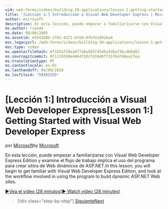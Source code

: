 ```yaml
---
uid: web-forms/videos/building-20-applications/lesson-1-getting-started-with-visual-web-developer-express
title: '[Lección 1:] Introducción a Visual Web Developer Express | Microsoft Docs'
author: microsoft
description: En esta lección, puede empezar a familiarizarse con Visual Web Developer Express Edition y examine el flujo de trabajo implica el uso del programa para generar dyn...
ms.author: riande
ms.date: 09/08/2005
ms.assetid: e9341b0b-1f01-4371-bfe0-0fb7410916a4
msc.legacyurl: /web-forms/videos/building-20-applications/lesson-1-getting-started-with-visual-web-developer-express
msc.type: video
ms.openlocfilehash: 6f325af39ea977a0a565f4546a3d8a74bcdbbd02
ms.sourcegitcommit: 0f1119340e4464720cfd16d0ff15764746ea1fea
ms.translationtype: MT
ms.contentlocale: es-ES
ms.lasthandoff: 04/09/2019
ms.locfileid: "59382555"
---
```

# <a name="lesson-1-getting-started-with-visual-web-developer-express"></a><span data-ttu-id="68220-103">[Lección 1:] Introducción a Visual Web Developer Express</span><span class="sxs-lookup"><span data-stu-id="68220-103">[Lesson 1:] Getting Started with Visual Web Developer Express</span></span>

<span data-ttu-id="68220-104">por [Microsoft](https://github.com/microsoft)</span><span class="sxs-lookup"><span data-stu-id="68220-104">by [Microsoft](https://github.com/microsoft)</span></span>

<span data-ttu-id="68220-105">En esta lección, puede empezar a familiarizarse con Visual Web Developer Express Edition y examine el flujo de trabajo implica el uso del programa para crear sitios de Web dinámicos de ASP.NET.</span><span class="sxs-lookup"><span data-stu-id="68220-105">In this lesson, you will begin to get familiar with Visual Web Developer Express Edition, and look at the workflow involved in using the program to build dynamic ASP.NET Web sites.</span></span>

[<span data-ttu-id="68220-106">&#9654;Vea el vídeo (28 minutos)</span><span class="sxs-lookup"><span data-stu-id="68220-106">&#9654; Watch video (28 minutes)</span></span>](https://channel9.msdn.com/Blogs/ASP-NET-Site-Videos/lesson-1-getting-started-with-visual-web-developer-express)

> [!div class="step-by-step"]
> [<span data-ttu-id="68220-107">Siguiente</span><span class="sxs-lookup"><span data-stu-id="68220-107">Next</span></span>](lesson-2-creating-a-web-forms-user-interface.md)
